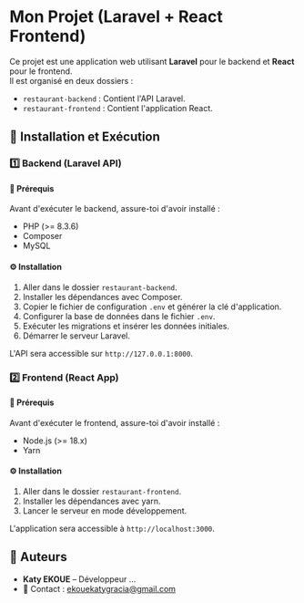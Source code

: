 # Mon Projet (Laravel + React Frontend)

Ce projet est une application web utilisant **Laravel** pour le backend et **React** pour le frontend.  
Il est organisé en deux dossiers :
- `restaurant-backend` : Contient l'API Laravel.
- `restaurant-frontend` : Contient l'application React.

## 🚀 Installation et Exécution

### 1️⃣ Backend (Laravel API)

#### 📌 Prérequis
Avant d'exécuter le backend, assure-toi d'avoir installé :
- PHP (>= 8.3.6)
- Composer
- MySQL 

#### ⚙️ Installation
1. Aller dans le dossier `restaurant-backend`.
2. Installer les dépendances avec Composer.
3. Copier le fichier de configuration `.env` et générer la clé d'application.
4. Configurer la base de données dans le fichier `.env`.
5. Exécuter les migrations et insérer les données initiales.
6. Démarrer le serveur Laravel.

L'API sera accessible sur `http://127.0.0.1:8000`.


### 2️⃣ Frontend (React App)

#### 📌 Prérequis
Avant d'exécuter le frontend, assure-toi d'avoir installé :
- Node.js (>= 18.x)
- Yarn

#### ⚙️ Installation
1. Aller dans le dossier `restaurant-frontend`.
2. Installer les dépendances avec yarn.
3. Lancer le serveur en mode développement.

L'application sera accessible à `http://localhost:3000`.


## 📌 Auteurs
- **Katy EKOUE** – Développeur ...
- 📧 Contact : ekouekatygracia@gmail.com  
